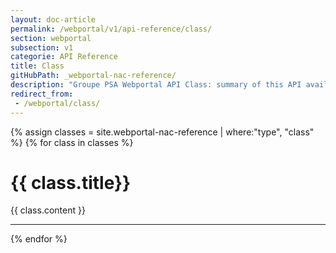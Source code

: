 ```yaml
---
layout: doc-article
permalink: /webportal/v1/api-reference/class/
section: webportal
subsection: v1
categorie: API Reference 
title: Class
gitHubPath: _webportal-nac-reference/
description: "Groupe PSA Webportal API Class: summary of this API available features."
redirect_from:
 - /webportal/class/
---
```


{% assign classes = site.webportal-nac-reference | where:"type", "class" %}
{% for class in classes %}
<h1 id="{{ class.title }}">{{ class.title}}</h1>
<p>{{ class.content }}</p>
<hr>
{% endfor %}